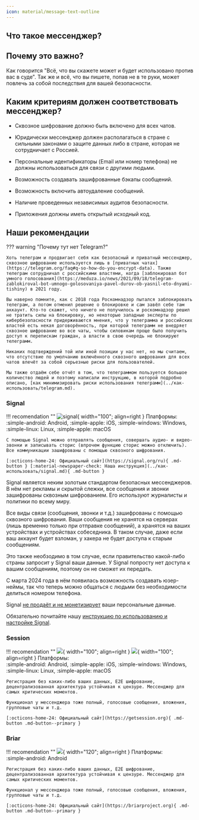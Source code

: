 ```yaml
---
icon: material/message-text-outline
---
```


## **Что такое мессенджер?**


## **Почему это важно?**

Как говорится "Всё, что вы скажете может и будет использовано против вас в суде". Так же и всё, что вы пишете, попав не в те руки, может повлечь за собой последствия для вашей безопасности.

## **Каким критериям должен соответствовать мессенджер?**

- Сквозное шифрование должно быть включено для всех чатов.

- Юридически мессенджер должен располагаться в стране с сильными законами о защите данных либо в стране, которая не сотрудничает с Россией.

- Персональные идентификаторы (Email или номер телефона) не должны использоваться для связи с другими людьми.

- Возможность создавать зашифрованные бэкапы сообщений.

- Возможность включить автоудаление сообщений.

- Наличие проведенных независимых аудитов безопасности.

- Приложения должны иметь открытый исходный код.

## **Наши рекомендации**

??? warning "Почему тут нет Telegram?"

    Хоть телеграм и продвигает себя как безопасный и приватный мессенджер, сквозное шифрование используется лишь в [приватных чатах](https://telegram.org/faq#q-so-how-do-you-encrypt-data). Также телеграм сотрудничал с российскими властями, когда [заблокировал бот умного голосования](https://meduza.io/news/2021/09/18/telegram-zablokiroval-bot-umnogo-golosovaniya-pavel-durov-ob-yasnil-eto-dnyami-tishiny) в 2021 году.

    Вы наверно помните, как с 2018 года Роскомнадзор пытался заблокировать телеграм, а потом отменил решение о блокировке и сам завёл себе там аккаунт. Кто-то скажет, что ничего не получилось и роскомнадзор решил не тратить силы на блокировку, но некоторые западные эксперты по кибербезопасности придерживаются мнения, что у телеграмма и российских властей есть некая договорённость, при которой телеграмм не внедряет сквозное шифрование во все чаты, чтобы силовикам проще было получить доступ к перепискам граждан, а власти в свою очередь не блокируют телеграмм.

    Никаких подтверждений той или иной позиции у нас нет, но мы считаем, что отсутствие по умолчанию включённого сквозного шифрования для всех чатов влечёт за собой серьезные риски для пользователей.

    Мы также отдаём себе отчёт в том, что телеграммом пользуется большое количество людей и поэтому написали инструкцию, в которой подробно описано, [как минимизировать риски использования телеграмм](../как-использовать/telegram.md). 


### **Signal**

!!! recomendation ""
    ![signal](../assets/icons/recomendations/messengers/signal.svg){ width="100"; align=right  }
    Платформы:   
    :simple-android: Android, :simple-apple: iOS, :simple-windows: Windows, :simple-linux: Linux, :simple-apple: macOS

    С помощью Signal можно отправлять сообщения, совершать аудио- и видео-звонки и записывать сторис (впрочем функцию сторис можно отключить). Все коммуникации зашифрованы с помощью сквозного шифрования. 

    [:octicons-home-24: Официальный сайт](https://signal.org/ru){ .md-button } [:material-newspaper-check: Наша инструкция](../как-использовать/signal.md){ .md-button } 

Signal является неким золотым стандартом безопасных мессенджеров. В нём нет рекламы и скрытой слежки, все сообщения и звонки зашифрованы сквозным шифрованием. Его используют журналисты и политики по всему миру.

Все виды связи (сообщения, звонки и т.д.) зашифрованы с помощью сквозного шифрования. Ваши сообщения не хранятся на серверах (лишь временно только при отправке сообщений), а хранятся на ваших устройствах и устройствах собеседника. В таком случае, даже если ваш аккаунт будет взломан, у хакера не будет доступа к старым сообщениям. 

Это также необзодимо в том случае, если правительство какой-либо страны запросит у Signal ваши данные. У Signal попросту нет доступа к вашим сообщениям, поэтому он не сможет их передать.

С марта 2024 года в нём появилась возможность создавать юзер-неймы, так что теперь можно общаться с людьми без необходимости делиться номером телефона. 

Signal [не продаёт и не монетизирует](https://signal.org/legal/) ваши персональные данные.

Обязательно почитайте нашу [инструкцию по использованию и настройке Signal](../как-использовать/signal.md).

### **Session**

!!! recomendation ""
    ![](/assets/icons/recomendations/messengers/session-black.svg#only-light){ width="100"; align=right  }
    ![](/assets/icons/recomendations/messengers/session-white.svg#only-dark){ width="100"; align=right  }
    Платформы:   
    :simple-android: Android, :simple-apple: iOS, :simple-windows: Windows, :simple-linux: Linux, :simple-apple: macOS

    Регистрация без каких-либо ваших данных, E2E шифрование, децентрализованная архитектура устойчивая к цензуре. Мессенджер для самых критических моментов. 

    Функционал у мессенджера тоже полный, голосовые сообщения, вложения, групповые чаты и т.д.

    [:octicons-home-24: Официальный сайт](https://getsession.org){ .md-button .md-button--primary }  

### **Briar**

!!! recomendation ""
    ![](../assets/icons/recomendations/messengers/briar.png){ width="120"; align=right  }
    Платформы:   
    :simple-android: Android

    Регистрация без каких-либо ваших данных, E2E шифрование, децентрализованная архитектура устойчивая к цензуре. Мессенджер для самых критических моментов. 

    Функционал у мессенджера тоже полный, голосовые сообщения, вложения, групповые чаты и т.д.

    [:octicons-home-24: Официальный сайт](https://briarproject.org){ .md-button .md-button--primary }
